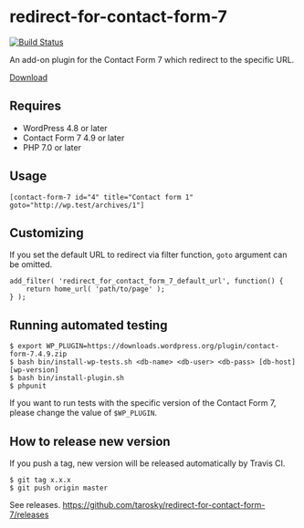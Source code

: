 # redirect-for-contact-form-7

[![Build Status](https://travis-ci.org/tarosky/redirect-for-contact-form-7.svg?branch=master)](https://travis-ci.org/tarosky/redirect-for-contact-form-7)

An add-on plugin for the Contact Form 7 which redirect to the specific URL.

[Download](https://github.com/tarosky/redirect-for-contact-form-7/releases)

## Requires

* WordPress 4.8 or later
* Contact Form 7 4.9 or later
* PHP 7.0 or later

## Usage

```
[contact-form-7 id="4" title="Contact form 1" goto="http://wp.test/archives/1"]
```

## Customizing

If you set the default URL to redirect via filter function, `goto` argument can be omitted.

```
add_filter( 'redirect_for_contact_form_7_default_url', function() {
	return home_url( 'path/to/page' );
} );
```

## Running automated testing

```
$ export WP_PLUGIN=https://downloads.wordpress.org/plugin/contact-form-7.4.9.zip
$ bash bin/install-wp-tests.sh <db-name> <db-user> <db-pass> [db-host] [wp-version]
$ bash bin/install-plugin.sh
$ phpunit
```

If you want to run tests with the specific version of the Contact Form 7, please change the value of `$WP_PLUGIN`.

## How to release new version

If you push a tag, new version will be released automatically by Travis CI.

```
$ git tag x.x.x
$ git push origin master
```

See releases. https://github.com/tarosky/redirect-for-contact-form-7/releases
